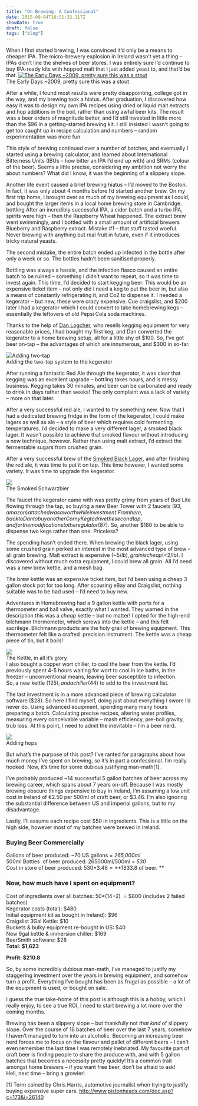 ```yaml
---
title: "On Brewing: A Confessional"
date: 2015-09-04T16:51:32.117Z
showDate: true
draft: false
tags: ["blog"]
---
```



When I first started brewing, I was convinced it’d only be a means to cheaper IPA. The micro-brewery explosion in Ireland wasn’t yet a thing – IPAs didn’t line the shelves of beer stores. I was entirely sure I’d continue to buy IPA-ready kits with hopped malt that I just added yeast to, and that’d be that.
<span class="alignleft" id="attachment_631" style="width: 232px">[![The Early Days ~2009, pretty sure this was a stout](http://cianclarke.com/blog/wp-content/uploads/2014/04/Screen-Shot-2014-04-18-at-13.42.43.png)](http://cianclarke.com/blog/wp-content/uploads/2014/04/Screen-Shot-2014-04-18-at-13.42.43.png)  
The Early Days ~2009, pretty sure this was a stout
</span>
  
After a while, I found most results were pretty disappointing, college got in the way, and my brewing took a hiatus. After graduation, I discovered how easy it was to design my own IPA recipes using dried or liquid malt extracts and hop additions in the boil, rather than using awful beer kits. The result was a beer orders of magnitude better, and I’d still invested in little more than the $96 in a getting-started brewing kit. I still insisted I wasn’t going to get too caught up in recipe calculation and numbers – random experimentation was more fun.

This style of brewing continued over a number of batches, and eventually I started using a brewing calculator, and learned about International Bitterness Units (IBUs – how bitter an IPA I’d end up with) and SRMs (colour of the beer). Seems a little precise, considering my ambition not worry the about numbers? What did I know, it was the beginning of a slippery slope.

Another life event caused a brief brewing hiatus – I’d moved to the Boston. In fact, it was only about 4 months before I’d started another brew. On my first trip home, I brought over as much of my brewing equipment as I could, and bought the larger items in a local home brewing store in Cambridge. bottling After an incredibly successful IPA, a cider batch and a turbo IPA, spirits were high – then the Raspberry Wheat happened. The extract brew went swimmingly, and I bottled with a small amount of artificial brewers Blueberry and Raspberry extract. Mistake #1 – that stuff tasted woeful. Never brewing with anything but real fruit in future, even if it introduces tricky natural yeasts.

The second mistake, the entire batch ended up infected in the bottle after only a week or so. The bottles hadn’t been sanitised properly.

Bottling was always a hassle, and the infection fiasco caused an entire batch to be ruined – something I didn’t want to repeat, so it was time to invest again. This time, I’d decided to start kegging beer. This would be an expensive ticket item – not only did I need a keg to put the beer in, but also a means of constantly refrigerating it, and Co2 to dispense it. I needed a kegerator – but new, these were crazy expensive. Cue craigslist, and $200 later I had a kegerator which I could convert to take homebrewing kegs – essentially the leftovers of old Pepsi Cola soda machines.

Thanks to the help of [Dan Logcher](http://kegs.logcher.com), who resells kegging equipment for very reasonable prices, I had bought my first keg, and Dan converted the kegerator to a home brewing setup, all for a little shy of $100. So, I’ve got beer on-tap – the advantages of which are innumerous, and $300 in so-far.

<span class="wp-caption alignright" id="attachment_632" style="width: 235px">![](http://res.cloudinary.com/cianclarke/image/upload/h_300,w_225/v1397843499/IMG_1928_jbbueh.jpg "Adding two-tap ")  
Adding the two-tap system to the kegerator
</span>
  
After running a fantastic Red Ale through the kegerator, it was clear that kegging was an excellent upgrade – bottling takes hours, and is messy business. Kegging takes 30 minutes, and beer can be carbonated and ready to drink in days rather than weeks! The only complaint was a lack of variety – more on that later.

After a very successful red ale, I wanted to try something new. Now that I had a dedicated brewing fridge in the form of the kegerator, I could make lagers as well as ale – a style of beer which requires cold fermenting temperatures. I’d decided to make a very different lager, a smoked black lager. It wasn’t possible to achieve that smoked flavour without introducing a new technique, however. Rather than using malt extract, I’d extract the fermentable sugars from crushed grain.

After a very successful brew of the [Smoked Black Lager](http://cianclarke.com/blog/on-brewing-cloning-a-smoked-schwarzbier/), and after finishing the red ale, it was time to put it on tap. This time however, I wanted some variety. It was time to upgrade the kegerator.

<span class="wp-caption alignleft" id="attachment_633" style="width: 235px">![](http://res.cloudinary.com/cianclarke/image/upload/h_300,w_225/v1397843614/IMG_1931_e5afce.jpg)  
The Smoked Schwarzbier
</span>
  
The faucet the kegerator came with was pretty grimy from years of Bud Lite flowing through the tap, so buying a new Beer Tower with 2 faucets ($93, amazon) attached was a worthwhile investment. From here, back to Dan to buy another Corny Keg to drive the second tap, and for the modifications to the regulator ($87). So, another $180 to be able to dispense two kegs rather than one. Priceless?

The spending hasn’t ended there. When brewing the black lager, using some crushed grain perked an interest in the most advanced type of brew – all grain brewing. Malt extract is expensive (~$5/lb), grain is cheap (<$2/lb). I discovered without much extra equipment, I could brew all grain. All I’d need was a new brew kettle, and a mesh bag.

The brew kettle was an expensive ticket item, but I’d been using a cheap 3 gallon stock pot for too long. After scouring eBay and Craigslist, nothing suitable was to be had used – I’d need to buy new.

Adventures in Homebrewing had a 9 gallon kettle with ports for a thermometer and ball valve, exactly what I wanted. They warned in the description this was a *cheap* kettle – but no matter! I opted for the high-end bilchmann thermometer, which screws into the kettle – and this felt sacrilege. Blichmann products are the holy grail of brewing equipment. This thermometer felt like a crafted  precision instrument. The kettle was a cheap piece of tin, but it boils!

<span class="wp-caption alignright" id="attachment_634" style="width: 235px">![](http://res.cloudinary.com/cianclarke/image/upload/h_300,w_225/v1397843667/IMG_1955_ziqrlx.jpg)  
The Kettle, in all it’s glory
</span>  
I also bought a copper wort chiller, to cool the beer from the kettle. I’d previously spent 4-5 hours waiting for wort to cool in ice baths, in the freezer – unconventional means, leaving beer susceptible to infection.  
 So, a new kettle ($125), and a chiller ($44) to add to the investment list.

The last investment is in a more advanced piece of brewing calculator software ($28). So here I find myself, doing just about everything I swore I’d never do. Using advanced equipment, spending many many hours preparing a batch. Calculating precise recipes, altering water profiles, measuring every conceivable variable – mash efficiency, pre-boil gravity, trub loss. At this point, I need to admit the inevitable – I’m a beer nerd.

<span class="wp-caption alignleft" id="attachment_635" style="width: 235px">![](http://res.cloudinary.com/cianclarke/image/upload/h_300,w_225/v1397843722/IMG_1958_ln49id.jpg)  
Adding hops
</span>

But what’s the purpose of this post? I’ve ranted for paragraphs about how much money I’ve spent on brewing, so it’s in part a confessional. I’m really hooked. Now, it’s time for some dubious justifying man-math[1].

I’ve probably produced ~14 successful 5 gallon batches of beer across my brewing career, which spans about 7 years on-off. Because I was mostly brewing obscure things expensive to buy in Ireland, I’m assuming a low unit cost in Ireland of €2.50 per 500ml of craft beer, or $3.46. I’m also ignoring the substantial difference between US and imperial gallons, but to my disadvantage.

Lastly, I’ll assume each recipe cost $50 in ingredients. This is a little on the high side, however most of my batches were brewed in Ireland.

### Buying Beer Commercially

Gallons of beer produced: ~70 US gallons = *265,000ml*  
 500ml Bottles  of beer produced: 265000ml/500ml = *530*  
 Cost in store of beer produced: 530*$3.46 = **$1833.8 of beer. **

### Now, how much have I spent on equipment?

Cost of ingredients over all batches: 50*(14+2)  = $800 (includes 2 failed batches)  
 Kegerator costs (total): $480  
 Initial equipment kit as bought in Ireland): $96  
 Craigslist 3Gal Kettle: $10  
 Buckets & bulky equipment re-bought in US: $40  
 New 9gal kettle & immersion chiller: $169  
 BeerSmith software: $28  
**Total: $1,623**

**Profit: $210.8**

So, by some incredibly dubious man-math, I’ve managed to justify my staggering investment over the years in brewing equipment, and somehow turn a profit. Everything I’ve bought has been as frugal as possible – a lot of the equipment is used, or bought on sale.

I guess the true take-home of this post is although this is a hobby, which I really enjoy, to see a true ROI, I need to start brewing a lot more over the coming months.

Brewing has been a slippery slope – but thankfully not *that kind* of slippery slope. Over the course of 16 batches of beer over the last 7 years, somehow I haven’t managed to turn into an alcoholic. Becoming an increasing beer nerd forces me to focus on the flavour and pallet of different beers – I can’t even remember the last time I was remotely inebriated. My favourite part of craft beer is finding people to share the produce with, and with 5 gallon batches that becomes a necessity pretty quickly! It’s a common trait amongst home brewers – if you want free beer, don’t be afraid to ask!  
 Hell, next time – bring a growler!

[1] Term coined by Chris Harris, automotive journalist when trying to justify buying expensive super cars. [<span class="s1">http://www.pistonheads.com/doc.asp?c=173&i=26140</span>](http://www.pistonheads.com/doc.asp?c=173&i=26140)



